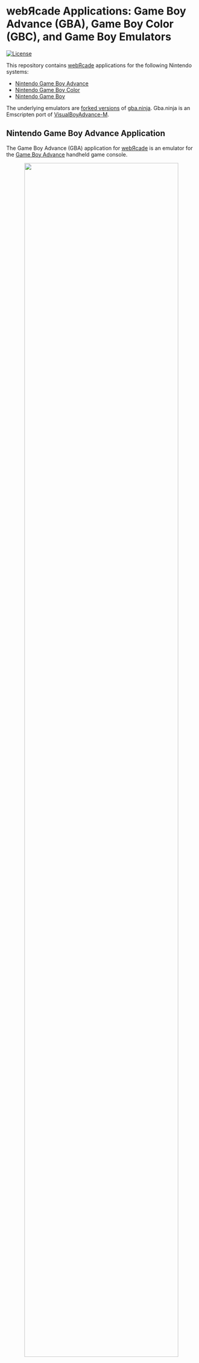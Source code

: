 # webЯcade Applications: Game Boy Advance (GBA), Game Boy Color (GBC), and Game Boy Emulators

[![License](https://img.shields.io/badge/License-Apache%202.0-blue.svg)](https://opensource.org/licenses/Apache-2.0)

This repository contains [webЯcade](https://www.webrcade.com) applications for the following Nintendo systems:

* [Nintendo Game Boy Advance](#nintendo-game-boy-advance-application)
* [Nintendo Game Boy Color](#nintendo-game-boy-color-application)
* [Nintendo Game Boy](#nintendo-game-boy-application)

The underlying emulators are [forked versions](https://github.com/raz0red/gba.ninja/tree/webrcade) of [gba.ninja](https://github.com/raz0red/gba.ninja). Gba.ninja is an Emscripten port of [VisualBoyAdvance-M](https://vba-m.com/).

## Nintendo Game Boy Advance Application

The Game Boy Advance (GBA) application for [webЯcade](https://www.webrcade.com) is an emulator for the [Game Boy Advance](https://en.wikipedia.org/wiki/Game_Boy_Advance) handheld game console.

<p align="center">
 <a href="https://play.webrcade.com">
  <img src="https://docs.webrcade.com/assets/images/apps/gba.png" width="90%">
 </a>
 <br>
 <i>Anguna by Bite the Chili productions</i>
</p>

## Documentation

The [Game Boy Advance Application Documentation](https://docs.webrcade.com/apps/emulators/gba/) includes [keyboard](https://docs.webrcade.com/apps/emulators/gba/#keyboard) and [gamepad](https://docs.webrcade.com/apps/emulators/gba/#gamepad) control mappings, information related to [battery-backed SRAM](https://docs.webrcade.com/apps/emulators/gba/#battery-backed-sram) support, and details regarding the use of the emulator within a [webЯcade feed](https://docs.webrcade.com/apps/emulators/gba/#feed). 

## Nintendo Game Boy Color Application

The Game Boy Color (GBC) application for [webЯcade](https://www.webrcade.com) is an emulator for the [Game Boy Color](https://en.wikipedia.org/wiki/Game_Boy_Color) handheld game console.

<p align="center">
 <a href="https://play.webrcade.com">
  <img src="https://docs.webrcade.com/assets/images/apps/gbc.png" width="90%">
 </a>
 <br>
 <i>µCity by Antonio Niño Díaz</i>
</p>

## Documentation

The [Game Boy Color Application Documentation](https://docs.webrcade.com/apps/emulators/gbc/) includes [keyboard](https://docs.webrcade.com/apps/emulators/gbc/#keyboard) and [gamepad](https://docs.webrcade.com/apps/emulators/gbc/#gamepad) control mappings, information related to [battery-backed SRAM](https://docs.webrcade.com/apps/emulators/gbc/#battery-backed-sram) support, and details regarding the use of the emulator within a [webЯcade feed](https://docs.webrcade.com/apps/emulators/gbc/#feed). 

## Nintendo Game Boy Application

The Game Boy application for [webЯcade](https://www.webrcade.com) is an emulator for the [Game Boy](https://en.wikipedia.org/wiki/Game_Boy) handheld game console.

<p align="center">
 <a href="https://play.webrcade.com">
  <img src="https://docs.webrcade.com/assets/images/apps/gb.png" width="90%">
 </a>
 <br>
 <i>Rocket Man (Demo) by Light Games</i>
</p>

## Documentation

The [Game Boy Application Documentation](https://docs.webrcade.com/apps/emulators/gb/) includes [keyboard](https://docs.webrcade.com/apps/emulators/gb/#keyboard) and [gamepad](https://docs.webrcade.com/apps/emulators/gb/#gamepad) control mappings, information related to [battery-backed SRAM](https://docs.webrcade.com/apps/emulators/gb/#battery-backed-sram) support, and details regarding the use of the emulator within a [webЯcade feed](https://docs.webrcade.com/apps/emulators/gb/#feed). 

## LICENSE

Licensed under the Apache License, Version 2.0 (the "License"); you may not use this file except in compliance with the License. You may obtain a copy of the License at

http://www.apache.org/licenses/LICENSE-2.0

Unless required by applicable law or agreed to in writing, software distributed under the License is distributed on an "AS IS" BASIS, WITHOUT WARRANTIES OR CONDITIONS OF ANY KIND, either express or implied. See the License for the specific language governing permissions and limitations under the License.

---

The license presented above is limited to the Game Boy Advance application for [webЯcade](https://www.webrcade.com). The underlying [gba.ninja](https://github.com/raz0red/gba.ninja) and [VisualBoyAdvance-M](https://vba-m.com/) projects retain their own specific licensing.
